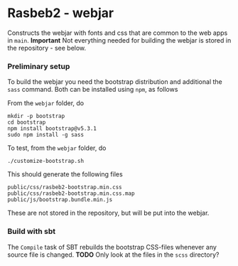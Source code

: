 Rasbeb2 - webjar
===

Constructs the webjar with fonts and css that are common to the web apps in `main`. 
**Important** Not everything needed for building the webjar is stored in the repository - see below.

### Preliminary setup

To build the webjar you need the bootstrap distribution and additional the `sass` command. Both
can be installed using `npm`, as follows

From the `webjar` folder, do

    mkdir -p bootstrap 
    cd bootstrap
    npm install bootstrap@v5.3.1
    sudo npm install -g sass

To test, from the `webjar` folder, do

    ./customize-bootstrap.sh

This should generate the following files

    public/css/rasbeb2-bootstrap.min.css
    public/css/rasbeb2-bootstrap.min.css.map
    public/js/bootstrap.bundle.min.js

These are not stored in the repository, but will be put into the 
webjar.

### Build with sbt

The `Compile` task of SBT rebuilds the bootstrap CSS-files whenever
any source file is changed. **TODO** Only look at the files in the `scss` directory?
